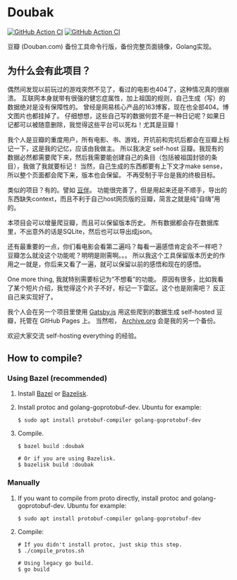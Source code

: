 # Doubak

[![GitHub Action CI](https://github.com/its-my-data/doubak/workflows/CI/badge.svg?branch=master)](https://github.com/its-my-data/doubak/actions?query=workflow%3ACI)
[![GitHub Action CI](https://github.com/its-my-data/doubak/workflows/Release/badge.svg?branch=master)](https://github.com/its-my-data/doubak/actions?query=workflow%3ARelease)

豆瓣 (Douban.com) 备份工具命令行版，备份完整页面镜像，Golang实现。

## 为什么会有此项目？
偶然间发现以前玩过的游戏突然不见了，看过的电影也404了，这种情况真的很崩溃。
互联网本身就带有很强的健忘症属性，加上祖国的规则，自己生成（写）的数据绝对是没有保障性的。
曾经是网易核心产品的163博客，现在也全部404。博文图片也都挂掉了。
仔细想想，这些自己写的数据何尝不是一种日记呢？如果日记都可以被随意删除，我觉得这些平台可以死ね！尤其是豆瓣！

我个人是豆瓣的重度用户，所有电影、书、游戏，开坑前和完坑后都会在豆瓣上标记一下，这是我的记忆，应该由我做主。
所以我决定 self-host 豆瓣。我现有的数据必然都需要爬下来，然后我需要能创建自己的条目（包括被祖国封锁的条目），我做了我就要标记！
当然，自己生成的东西都要有上下文才make sense，所以整个页面都会爬下来，版本也会保留。
不再受制于平台是我的终极目标。

类似的项目？有的。譬如 [豆伴](https://github.com/doufen-org/tofu)。
功能很完善了，但是用起来还是不顺手，导出的东西缺失context，而且不利于自己host网页版的豆瓣，简言之就是纯“自嗨”用的。

本项目会可以增量爬豆瓣，而且可以保留版本历史。
所有数据都会存在数据库里，不出意外的话是SQLite，然后也可以导出成json。

还有最重要的一点，你们看电影会看第二遍吗？每看一遍感悟肯定会不一样吧？
豆瓣怎么就没这个功能呢？明明是刚需啊。。。
所以我这个工具保留版本历史的作用之一就是，你后来又看了一遍，就可以保留以前的感悟和现在的感悟。

One more thing, 我就特别需要标记为“不想看”的功能。
原因有很多，比如我看了某个短片介绍，我觉得这个片子不好，标记一下雷区。这个也是刚需吧？
反正自己来实现好了。

我个人会在另一个项目里使用 [Gatsby.js](https://www.gatsbyjs.org/) 用这些爬到的数据生成 self-hosted 豆瓣，托管在 GitHub Pages 上。
当然啦， [Archive.org](http://archive.org) 会是我的另一个备份。

欢迎大家交流 self-hosting everything 的经验。

## How to compile?

### Using Bazel (recommended)

1. Install [Bazel](https://docs.bazel.build/versions/master/install-ubuntu.html) or [Bazelisk](https://github.com/bazelbuild/bazelisk/releases).

2. Install protoc and golang-goprotobuf-dev. Ubuntu for example:

    ```shell
    $ sudo apt install protobuf-compiler golang-goprotobuf-dev
    ```

3. Compile.

    ```shell
    $ bazel build :doubak

    # Or if you are using Bazelisk.
    $ bazelisk build :doubak
    ```
### Manually

1. If you want to compile from proto directly,
install protoc and golang-goprotobuf-dev. Ubuntu for example:

    ```shell
    $ sudo apt install protobuf-compiler golang-goprotobuf-dev
    ```

2. Compile:

    ```shell
    # If you didn't install protoc, just skip this step.
    $ ./compile_protos.sh

    # Using legacy go build.
    $ go build
    ```
